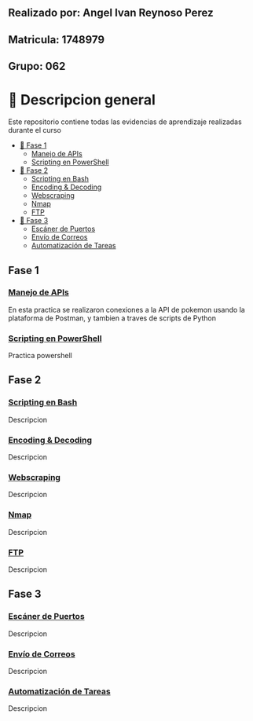 ## Realizado por: Angel Ivan Reynoso Perez
## Matricula: 1748979
## Grupo: 062

# 📔 Descripcion general

Este repositorio contiene todas las evidencias de aprendizaje realizadas durante el curso

- [📔 Fase 1]()
	- [Manejo de APIs](./Manejo_de_APIs/README.md)
	- [Scripting en PowerShell](./scripting_powershell/README.md)
- [📔 Fase 2]()
	- [Scripting en Bash](./scripting_bash/README.md)
    - [Encoding & Decoding](./encoding_decoding/README.md)
    - [Webscraping](./webscraping/README.md)
    - [Nmap](./nmap/README.md)
    - [FTP](./FTP/README.md)
- [📔 Fase 3]()
	- [Escáner de Puertos](./escaner_de_puertos/README.md)
    - [Envío de Correos](./envio_de_correos/README.md)
    - [Automatización de Tareas](./automatizacion_tareas/README.md)


## Fase 1
### [Manejo de APIs](./Manejo_de_APIs/README.md)
En esta practica se realizaron conexiones a la API de pokemon usando la plataforma de Postman, y tambien a traves de scripts de Python

### [Scripting en PowerShell](./scripting_powershell/README.md)
Practica powershell

## Fase 2
### [Scripting en Bash](./scripting_bash/README.md)
Descripcion

### [Encoding & Decoding](./encoding_decoding/README.md)
Descripcion

### [Webscraping](./webscraping/README.md)
Descripcion

### [Nmap](./nmap/README.md)
Descripcion

### [FTP](./FTP/README.md)
Descripcion

## Fase 3
### [Escáner de Puertos](./escaner_de_puertos/README.md)
Descripcion

### [Envío de Correos](./envio_de_correos/README.md)
Descripcion

### [Automatización de Tareas](./automatizacion_tareas/README.md)
Descripcion
